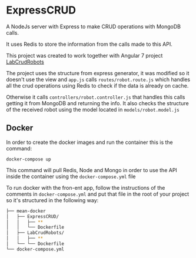 # ExpressCRUD
A NodeJs server with Express to make CRUD operations with MongoDB calls.

It uses Redis to store the information from the calls made to this API.

This project was created to work together with Angular 7 project [LabCrudRobots](https://github.com/pnadalini/LabCrudRobots)

The project uses the structure from express generator, it was modified so it doesn't use the view and 
`app.js` calls `routes/robot.route.js` which handles all the crud operations using Redis to check if the data 
is already on cache.

Otherwise it calls `controllers/robot.controller.js` that handles this calls getting it from MongoDB and returning the info.
It also checks the structure of the received robot using the model located in `models/robot.model.js`

## Docker

In order to create the docker images and run the container this is the command:

    docker-compose up

This command will pull Redis, Node and Mongo in order to use the API inside the container using the `docker-compose.yml` file

To run docker with the fron-ent app, follow the instructions of the comments in `docker-compose.yml` and put that file in the root of your project so it's structured in the following way:

```bash
├── mean-docker
│   ├── ExpressCRUD/
│   │   ├── **
│   │   └── Dockerfile
│   ├── LabCrudRobots/
│   │   ├── **
│   └── └── Dockerfile
└── docker-compose.yml
```